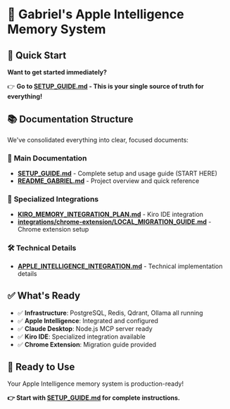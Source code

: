 # 🍎 Gabriel's Apple Intelligence Memory System

## 🚀 Quick Start

**Want to get started immediately?**

👉 **Go to [SETUP_GUIDE.md](SETUP_GUIDE.md) - This is your single source of truth for everything!**

## 📚 Documentation Structure

We've consolidated everything into clear, focused documents:

### 🎯 **Main Documentation**
- **[SETUP_GUIDE.md](SETUP_GUIDE.md)** - Complete setup and usage guide (START HERE)
- **[README_GABRIEL.md](README_GABRIEL.md)** - Project overview and quick reference

### 🔧 **Specialized Integrations**
- **[KIRO_MEMORY_INTEGRATION_PLAN.md](KIRO_MEMORY_INTEGRATION_PLAN.md)** - Kiro IDE integration
- **[integrations/chrome-extension/LOCAL_MIGRATION_GUIDE.md](integrations/chrome-extension/LOCAL_MIGRATION_GUIDE.md)** - Chrome extension setup

### 🛠️ **Technical Details**
- **[APPLE_INTELLIGENCE_INTEGRATION.md](APPLE_INTELLIGENCE_INTEGRATION.md)** - Technical implementation details

## ✅ **What's Ready**

- ✅ **Infrastructure**: PostgreSQL, Redis, Qdrant, Ollama all running
- ✅ **Apple Intelligence**: Integrated and configured
- ✅ **Claude Desktop**: Node.js MCP server ready
- ✅ **Kiro IDE**: Specialized integration available
- ✅ **Chrome Extension**: Migration guide provided

## 🎉 **Ready to Use**

Your Apple Intelligence memory system is production-ready!

**👉 Start with [SETUP_GUIDE.md](SETUP_GUIDE.md) for complete instructions.**